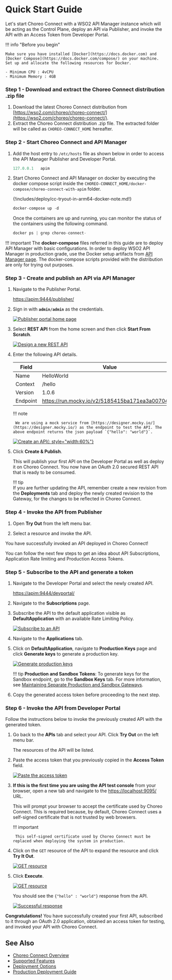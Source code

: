 # Quick Start Guide

Let's start Choreo Connect with a WSO2 API Manager instance which will be acting as the Control Plane, deploy an API via Publisher, and invoke the API with an Access Token from Developer Portal.

!!! info "Before you begin"

    Make sure you have installed [Docker](https://docs.docker.com) and [Docker Compose](https://docs.docker.com/compose/) on your machine. Set up and allocate the following resources for Docker.

    - Minimum CPU : 4vCPU
    - Minimum Memory : 4GB

### Step 1 - Download and extract the Choreo Connect distribution .zip file

1. Download the latest Choreo Connect distribution from [https://wso2.com/choreo/choreo-connect/](https://wso2.com/choreo/choreo-connect/). 
2. Extract the Choreo Connect distribution .zip file. The extracted folder will be called as `CHOREO-CONNECT_HOME` hereafter.

### Step 2 - Start Choreo Connect and API Manager

1. Add the host entry to `/etc/hosts` file as shown below in order to access the API Manager Publisher and Developer Portal.

    ``` java
    127.0.0.1   apim
    ```

2. Start Choreo Connect and API Manager on docker by executing the docker compose script inside the `CHOREO-CONNECT_HOME/docker-compose/choreo-connect-with-apim` folder.

    {!includes/deploy/cc-tryout-in-arm64-docker-note.md!}

    ``` java
    docker-compose up -d
    ```

    Once the containers are up and running, you can monitor the status of the containers using the following command.

    ``` java
    docker ps | grep choreo-connect-
    ```

!!! important
    The **docker-compose** files referred in this guide are to deploy API Manager with basic configurations. In order to deploy WSO2 API Manager in production grade, use the Docker setup artifacts from [API Manager page](https://wso2.com/api-management/). The docker-compose scripts provided with the distribution are only for trying out purposes.

### Step 3 - Create and publish an API via API Manager

1. Navigate to the Publisher Portal.

    [https://apim:9444/publisher/](https://apim:9444/publisher/)

2. Sign in with **`admin/admin`** as the credentials.

    [![Publisher portal home page]({{base_path}}/assets/img/get_started/api-publisher-home.png)]({{base_path}}/assets/img/get_started/api-publisher-home.png)

3. Select **REST API** from the home screen and then click **Start From Scratch**.
   
    [![Design a new REST API]({{base_path}}/assets/img/get_started/design-new-rest-api.png)]({{base_path}}/assets/img/get_started/design-new-rest-api.png)

4. Enter the following API details.

    | **Field**    | **Value**                        |
    |----------|-------------------------------------|
    | Name     | HelloWorld                     |
    | Context  | /hello                                 |
    | Version  | 1.0.6                               |
    | Endpoint | https://run.mocky.io/v2/5185415ba171ea3a00704eed |

    !!! note

        We are using a mock service from [https://designer.mocky.io/](https://designer.mocky.io/) as the endpoint to test the API. The above endpoint returns the json payload `{"hello": "world"}`.
     
     [![Create an API]({{base_path}}/assets/img/get_started/api-create.png){: style="width:60%"}]({{base_path}}/assets/img/get_started/api-create.png)

5. Click **Create & Publish**.

     This will publish your first API on the Developer Portal as well as deploy it on Choreo Connect. You now have an OAuth 2.0 secured REST API that is ready to be consumed.

    !!! tip   
        If you are further updating the API, remember create a new revision from the **Deployments** tab and deploy the newly created revision to the Gateway, for the changes to be reflected in Choreo Connect.

### Step 4 - Invoke the API from Publisher

1. Open **Try Out** from the left menu bar.

2. Select a resource and invoke the API.

You have successfully invoked an API deployed in Choreo Connect! 

You can follow the next few steps to get an idea about API Subscriptions, Application Rate limiting and Production Access Tokens. 

### Step 5 - Subscribe to the API and generate a token

1. Navigate to the Developer Portal and select the newly created API.

    [https://apim:9444/devportal/](https://apim:9444/devportal/)

2. Navigate to the **Subscriptions** page. 

3. Subscribe the API to the default application visible as **DefaultApplication** with an available Rate Limiting Policy.

    [![Subscribe to an API]({{base_path}}/assets/img/deploy/mgw/subscribe-to-api.png)]({{base_path}}/assets/img/deploy/mgw/subscribe-to-api.png)

4. Navigate to the **Applications** tab. 

5. Click on **DefaultApplication**, navigate to **Production Keys** page and click **Generate keys** to generate a production key.

    [![Generate production keys]({{base_path}}/assets/img/learn/generate-keys-production.png)]({{base_path}}/assets/img/learn/generate-keys-production.png)

    !!! tip
        **Production and Sandbox Tokens**:
        To generate keys for the Sandbox endpoint, go to the **Sandbox Keys** tab. For more information, see [Maintaining Separate Production and Sandbox Gateways]({{base_path}}/deploy-and-publish/deploy-on-gateway/api-gateway/maintaining-separate-production-and-sandbox-gateways/#multiple-gateways-to-handle-production-and-sandbox-requests-separately).

6. Copy the generated access token before proceeding to the next step.

### Step 6 - Invoke the API from Developer Portal

Follow the instructions below to invoke the previously created API with the generated token.

1. Go back to the **APIs** tab and select your API. Click **Try Out** on the left menu bar.

     The resources of the API will be listed.

2. Paste the access token that you previously copied in the **Access Token** field.

    [![Paste the access token]({{base_path}}/assets/img/deploy/mgw/invoke-api.png)]({{base_path}}/assets/img/deploy/mgw/invoke-api.png)

3. **If this is the first time you are using the API test console** from your browser, open a new tab and navigate to the [https://localhost:9095/](https://localhost:9095/) URL.

     This will prompt your browser to accept the certificate used by Choreo Connect. This is required because, by default, Choreo Connect uses a self-signed certificate that is not trusted by web browsers.
    
    !!! important

        This self-signed certificate used by Choreo Connect must be replaced when deploying the system in production.

4. Click on the `GET` resource of the API to expand the resource and click **Try It Out**.
   
     [![GET resource]({{base_path}}/assets/img/deploy/mgw/expanded-get-resource.png)]({{base_path}}/assets/img/deploy/mgw/expanded-get-resource.png)

5. Click **Execute**.

     [![GET resource]({{base_path}}/assets/img/deploy/mgw/try-api.png)]({{base_path}}/assets/img/deploy/mgw/try-api.png)

     You should see the `{"hello" : "world"}` response from the API. 

     [![Successful response]({{base_path}}/assets/img/deploy/mgw/try-it-success.png)]({{base_path}}/assets/img/deploy/mgw/try-it-success.png)

__Congratulations!__ You have successfully created your first API, subscribed to it through an OAuth 2.0 application, obtained an access token for testing, and invoked your API with Choreo Connect.

## See Also

- [Choreo Connect Overview]({{base_path}}/deploy-and-publish/deploy-on-gateway/choreo-connect/getting-started/choreo-connect-overview/)
- [Supported Features]({{base_path}}/deploy-and-publish/deploy-on-gateway/choreo-connect/getting-started/supported-features/)
- [Deployment Options]({{base_path}}/deploy-and-publish/deploy-on-gateway/choreo-connect/getting-started/deploy/cc-deploy-overview/)
- [Production Deployment Guide]({{base_path}}/deploy-and-publish/deploy-on-gateway/choreo-connect/production-deployment-guideline/)
